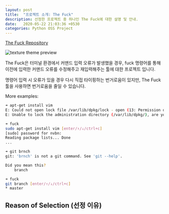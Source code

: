 ```yaml
---
layout: post
title:  "프로젝트 소개: The Fuck"
description: 선정한 프로젝트 중 하나인 The Fuck에 대한 설명 및 안내.
date:   2020-05-22 21:03:36 +0530
categories: Python OSS Project
---
```


[The Fuck Repository](https://github.com/nvbn/thefuck)

![texture theme preview](https://raw.githubusercontent.com/nvbn/thefuck/master/example.gif)

The Fuck은 터미널 환경에서 커맨드 입력 오류가 발생했을 경우, fuck 명령어를 통해 이전에 입력한 커맨드 오류를 수정해주고 재입력해주는 툴에 대한 프로젝트 입니다.

명령어 입력 시 오류가 있을 경우 다시 직접 타이핑하는 번거로움이 있지만, The Fuck 툴을 사용하면 번거로움을 줄일 수 있습니다. 

More examples:

```bash
➜ apt-get install vim
E: Could not open lock file /var/lib/dpkg/lock - open (13: Permission denied)
E: Unable to lock the administration directory (/var/lib/dpkg/), are you root?

➜ fuck
sudo apt-get install vim [enter/↑/↓/ctrl+c]
[sudo] password for nvbn:
Reading package lists... Done
...
```

```bash
➜ git brnch
git: 'brnch' is not a git command. See 'git --help'.

Did you mean this?
    branch

➜ fuck
git branch [enter/↑/↓/ctrl+c]
* master
```

## Reason of Selection (선정 이유)




